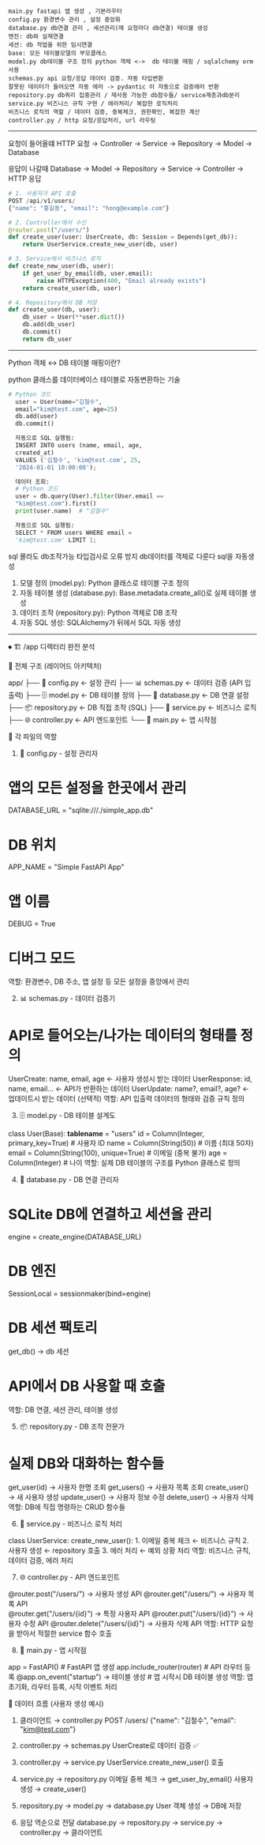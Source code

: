 ```
main.py fastapi 앱 생성 , 기본라우터
config.py 환경변수 관리 , 설정 중앙화
database.py db연결 관리 , 세션관리(매 요청마다 db연결) 테이블 생성
엔진: db와 실제연결
세션: db 작업을 위한 임시연결
base: 모든 테이블모델의 부모클래스
model.py db테이블 구조 정의 python 객체 <->  db 테이블 매핑 / sqlalchemy orm사용
schemas.py api 요청/응답 데이터 검증. 자동 타입변환 
잘못된 데이터가 들어오면 자동 에러 -> pydantic 이 자동으로 검증에러 반환
repository.py db쿼리 집중관리 / 재사용 가능한 db함수들/ service계층과db분리
service.py 비즈니스 규칙 구현 / 에러처리/ 복잡한 로직처리
비즈니스 로직의 역할 / 데이터 검증, 중복체크, 권한확인, 복잡한 계산
controller.py / http 요청/응답처리, url 라우팅
```

----

요청이 들어올떄 
HTTP 요청 → Controller → Service → Repository → Model → Database

응답이 나갈때 
Database → Model → Repository → Service → Controller → HTTP 응답

``` python
# 1. 사용자가 API 호출
POST /api/v1/users/
{"name": "홍길동", "email": "hong@example.com"}

# 2. Controller에서 수신
@router.post("/users/")
def create_user(user: UserCreate, db: Session = Depends(get_db)):
    return UserService.create_new_user(db, user)

# 3. Service에서 비즈니스 로직
def create_new_user(db, user):
    if get_user_by_email(db, user.email):
        raise HTTPException(400, "Email already exists")
    return create_user(db, user)

# 4. Repository에서 DB 저장
def create_user(db, user):
    db_user = User(**user.dict())
    db.add(db_user)
    db.commit()
    return db_user
```

----

Python 객체 ↔ DB 테이블 매핑이란?

python 클래스를 데이터베이스 테이블로 자동변환하는 기술

``` python
# Python 코드
  user = User(name="김철수",
  email="kim@test.com", age=25)
  db.add(user)
  db.commit()

  자동으로 SQL 실행됨:
  INSERT INTO users (name, email, age,
  created_at)
  VALUES ('김철수', 'kim@test.com', 25,
  '2024-01-01 10:00:00');

  데이터 조회:
  # Python 코드
  user = db.query(User).filter(User.email ==
  "kim@test.com").first()
  print(user.name)  # "김철수"

  자동으로 SQL 실행됨:
  SELECT * FROM users WHERE email =
  'kim@test.com' LIMIT 1;
```

sql 몰라도 db조작가능
타입검사로 오류 방지
db데이터를 객체로 다룬다
sql을 자동생성
  1. 모델 정의 (model.py): Python 클래스로
  테이블 구조 정의
  2. 자동 테이블 생성 (database.py):
  Base.metadata.create_all()로 실제 테이블
  생성
  3. 데이터 조작 (repository.py): Python
  객체로 DB 조작
  4. 자동 SQL 생성: SQLAlchemy가 뒤에서 SQL
  자동 생성

----


⏺ 🏗️ /app 디렉터리 완전 분석

  📁 전체 구조 (레이어드 아키텍처)

  app/
  ├── 🔧 config.py      ← 설정 관리
  ├── 📊 schemas.py     ← 데이터 검증 (API
  입출력)
  ├── 🗄️ model.py       ← DB 테이블 정의
  ├── 🔗 database.py    ← DB 연결 설정
  ├── 📦 repository.py  ← DB 직접 조작 (SQL)
  ├── 🧠 service.py     ← 비즈니스 로직
  ├── 🌐 controller.py  ← API 엔드포인트
  └── 🚀 main.py        ← 앱 시작점

  📝 각 파일의 역할

  1. 🔧 config.py - 설정 관리자

  # 앱의 모든 설정을 한곳에서 관리
  DATABASE_URL = "sqlite:///./simple_app.db"
  # DB 위치
  APP_NAME = "Simple FastAPI App"
   # 앱 이름
  DEBUG = True
   # 디버그 모드
  역할: 환경변수, DB 주소, 앱 설정 등 모든
  설정을 중앙에서 관리

  2. 📊 schemas.py - 데이터 검증기

  # API로 들어오는/나가는 데이터의 형태를 정의
  UserCreate:    name, email, age     ← 사용자
   생성시 받는 데이터
  UserResponse:  id, name, email...   ← API가
  반환하는 데이터
  UserUpdate:    name?, email?, age?  ←
  업데이트시 받는 데이터 (선택적)
  역할: API 입출력 데이터의 형태와 검증 규칙
  정의

  3. 🗄️ model.py - DB 테이블 설계도

  class User(Base):
      __tablename__ = "users"
      id = Column(Integer, primary_key=True)
    # 사용자 ID
      name = Column(String(50))
    # 이름 (최대 50자)
      email = Column(String(100), unique=True)
    # 이메일 (중복 불가)
      age = Column(Integer)
    # 나이
  역할: 실제 DB 테이블의 구조를 Python
  클래스로 정의

  4. 🔗 database.py - DB 연결 관리자

  # SQLite DB에 연결하고 세션을 관리
  engine = create_engine(DATABASE_URL)
   # DB 엔진
  SessionLocal = sessionmaker(bind=engine)
   # DB 세션 팩토리
  get_db() → db 세션
  # API에서 DB 사용할 때 호출
  역할: DB 연결, 세션 관리, 테이블 생성

  5. 📦 repository.py - DB 조작 전문가

  # 실제 DB와 대화하는 함수들
  get_user(id) → 사용자 한명 조회
  get_users() → 사용자 목록 조회
  create_user() → 새 사용자 생성
  update_user() → 사용자 정보 수정
  delete_user() → 사용자 삭제
  역할: DB에 직접 명령하는 CRUD 함수들

  6. 🧠 service.py - 비즈니스 로직 처리

  class UserService:
      create_new_user():
          1. 이메일 중복 체크    ← 비즈니스
  규칙
          2. 사용자 생성        ← repository
  호출
          3. 에러 처리          ← 예외 상황
  처리
  역할: 비즈니스 규칙, 데이터 검증, 에러 처리

  7. 🌐 controller.py - API 엔드포인트

  @router.post("/users/")     → 사용자 생성 
  API
  @router.get("/users/")      → 사용자 목록 
  API  
  @router.get("/users/{id}")  → 특정 사용자 
  API
  @router.put("/users/{id}")  → 사용자 수정 
  API
  @router.delete("/users/{id}") → 사용자 삭제 
  API
  역할: HTTP 요청을 받아서 적절한 service 함수
   호출

  8. 🚀 main.py - 앱 시작점

  app = FastAPI()                    # FastAPI
   앱 생성
  app.include_router(router)         # API 
  라우터 등록
  @app.on_event("startup") → 테이블 생성  # 앱
   시작시 DB 테이블 생성
  역할: 앱 초기화, 라우터 등록, 시작 이벤트
  처리

  🔄 데이터 흐름 (사용자 생성 예시)

  1. 클라이언트 → controller.py
     POST /users/ {"name": "김철수", "email":
  "kim@test.com"}

  2. controller.py → schemas.py
     UserCreate로 데이터 검증 ✅

  3. controller.py → service.py
     UserService.create_new_user() 호출

  4. service.py → repository.py
     이메일 중복 체크 → get_user_by_email()
     사용자 생성 → create_user()

  5. repository.py → model.py → database.py
     User 객체 생성 → DB에 저장

  6. 응답 역순으로 전달
     database.py → repository.py → service.py
  → controller.py → 클라이언트